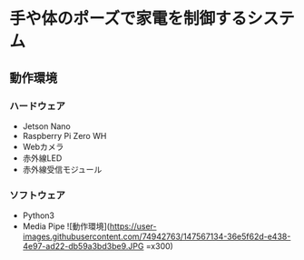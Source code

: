 # 手や体のポーズで家電を制御するシステム
## 動作環境
### ハードウェア
- Jetson Nano
- Raspberry Pi Zero WH
- Webカメラ
- 赤外線LED
- 赤外線受信モジュール
### ソフトウェア
- Python3
- Media Pipe
![動作環境](https://user-images.githubusercontent.com/74942763/147567134-36e5f62d-e438-4e97-ad22-db59a3bd3be9.JPG =x300)
